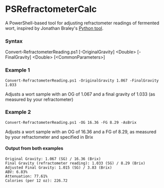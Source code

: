 # PSRefractometerCalc
A PowerShell-based tool for adjusting refractometer readings of fermented wort, inspired by Jonathan Braley's [Python tool](https://github.com/DAMNITRENZO/Refractometer_ABV_Python).

### Syntax
Convert-RefractometerReading.ps1 \[-OriginalGravity\] \<Double\> \[-FinalGravity\] \<Double\> [\<CommonParameters\>]

### Example 1
	Convert-RefractometerReading.ps1 -OriginalGravity 1.067 -FinalGravity 1.033
Adjusts a wort sample with an OG of 1.067 and a final gravity of 1.033 (as measured by your refractometer)

### Example 2
	Convert-RefractometerReading.ps1 -OG 16.36 -FG 8.29 -AsBrix
Adjusts a wort sample with an OG of 16.36 and a FG of 8.29, as measured by your refractometer and specified in Brix 

#### Output from both examples
	Original Gravity: 1.067 (SG) / 16.36 (Brix)
	Final Gravity (refractometer reading): 1.033 (SG) / 8.29 (Brix)
	Adjusted Final Gravity: 1.015 (SG) / 3.83 (Brix)
	ABV: 6.83%
	Attenuation: 77.61%
	Calories (per 12 oz): 226.72